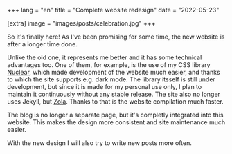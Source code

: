 +++
lang = "en"
title = "Complete website redesign"
date = "2022-05-23"

[extra]
image = "images/posts/celebration.jpg"
+++

So it's finally here! As I've been promising for some time, the new website is after a longer time done.

Unlike the old one, it represents me better and it has some technical advantages too. One of them, for example, is the use of my CSS library [Nuclear](https://pervoj.cz/nuclear/), which made development of the website much easier, and thanks to which the site supports e.g. dark mode. The library itsself is still under development, but since it is made for my personal use only, I plan to maintain it continuously without any stable release. The site also no longer uses Jekyll, but [Zola](https://www.getzola.org/). Thanks to that is the website compilation much faster.

The blog is no longer a separate page, but it's completly integrated into this website. This makes the design more consistent and site maintenance much easier.

With the new design I will also try to write new posts more often.
